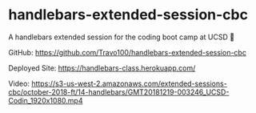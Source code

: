 # handlebars-extended-session-cbc
A handlebars extended session for the coding boot camp at UCSD 🚴

GitHub: https://github.com/Travo100/handlebars-extended-session-cbc

Deployed Site: https://handlebars-class.herokuapp.com/

Video: https://s3-us-west-2.amazonaws.com/extended-sessions-cbc/october-2018-ft/14-handlebars/GMT20181219-003246_UCSD-Codin_1920x1080.mp4 